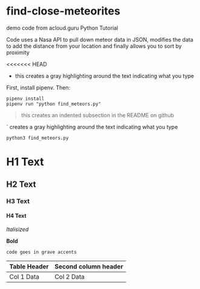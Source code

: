 # find-close-meteorites
demo code from acloud.guru Python Tutorial

Code uses a Nasa API to pull down meteor data in JSON, modifies the data to add the distance from your location and finally allows you to sort by proximity 

<<<<<<< HEAD
- this creates a gray highlighting around the text indicating what you type

First, install pipenv.  Then:

```
pipenv install
pipenv run "python find_meteors.py"
```


> this creates an indented subsection in the README on github

\` creates a gray highlighting around the text indicating what you type

`python3 find_meteors.py`

# H1 Text
## H2 Text
### H3 Text
#### H4 Text
*Italisized* 

**Bold** 

`code goes in grave accents` 

Table Header | Second column header
-------|----------
Col 1 Data | Col 2 Data

